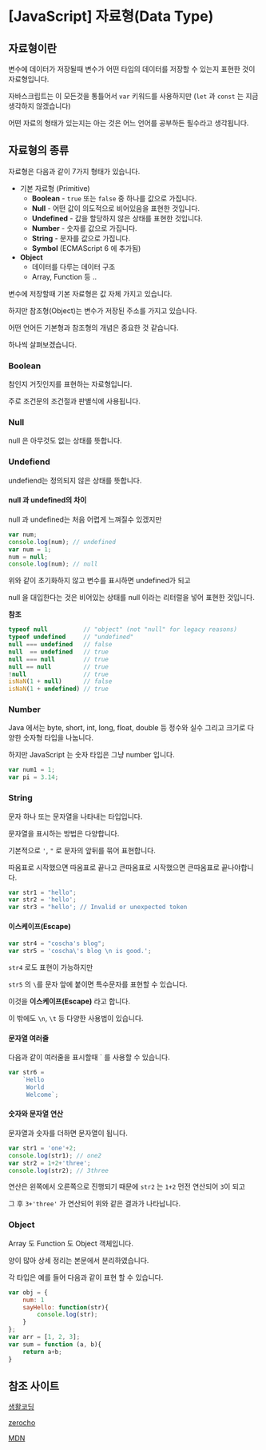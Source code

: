 # [JavaScript] 자료형(Data Type)



## 자료형이란

변수에 데이터가 저장될때 변수가 어떤 타입의 데이터를 저장할 수 있는지 표현한 것이 자료형입니다.

자바스크립트는 이 모든것을 통틀어서 `var` 키워드를 사용하지만 (`let` 과 `const` 는 지금 생각하지 않겠습니다)

어떤 자료의 형태가 있는지는 아는 것은 어느 언어를 공부하든 필수라고 생각됩니다.



## 자료형의 종류

자료형은 다음과 같이 7가지 형태가 있습니다.

- 기본 자료형 (Primitive)
  - **Boolean** - `true` 또는 `false` 중 하나를 값으로 가집니다.
  - **Null** - 어떤 값이 의도적으로 비어있음을 표현한 것입니다.
  - **Undefined** - 값을 할당하지 않은 상태를 표현한 것입니다.
  - **Number** - 숫자를 값으로 가집니다.
  - **String** - 문자를 값으로 가집니다.
  - **Symbol** (ECMAScript 6 에 추가됨)
- **Object**
  - 데이터를 다루는 데이터 구조
  - Array, Function 등 ..



변수에 저장할때 기본 자료형은 값 자체 가지고 있습니다.

하지만 참조형(Object)는 변수가 저장된 주소를 가지고 있습니다.

어떤 언어든 기본형과 참조형의 개념은 중요한 것 같습니다.



하나씩 살펴보겠습니다.



### Boolean

참인지 거짓인지를 표현하는 자료형입니다.

주로 조건문의 조건절과 판별식에 사용됩니다.



### Null

null 은 아무것도 없는 상태를 뜻합니다.



### Undefiend

undefiend는 정의되지 않은 상태를 뜻합니다.



#### null 과 undefined의 차이

null 과 undefined는 처음 어렵게 느껴질수 있겠지만

```javascript
var num;
console.log(num); // undefined
var num = 1;
num = null;
console.log(num); // null
```

위와 같이 초기화하지 않고 변수를 표시하면 undefined가 되고

null 을 대입한다는 것은 비어있는 상태를 null 이라는 리터럴을 넣어 표현한 것입니다.



**참조**

```javascript
typeof null          // "object" (not "null" for legacy reasons)
typeof undefined     // "undefined"
null === undefined   // false
null  == undefined   // true
null === null        // true
null == null         // true
!null                // true
isNaN(1 + null)      // false
isNaN(1 + undefined) // true
```



### Number

Java 에서는 byte, short, int, long, float, double 등 정수와 실수 그리고 크기로 다양한 숫자형 타입을 나눕니다.

하지만 JavaScript 는 숫자 타입은 그냥 number 입니다.

```javascript
var num1 = 1;
var pi = 3.14;
```



### String

문자 하나 또는 문자열을 나타내는 타입입니다.

문자열을 표시하는 방법은 다양합니다.

기본적으로 `'`, `"`  로 문자의 앞뒤를 묶어 표현합니다.

따옴표로 시작했으면 따옴표로 끝나고 큰따옴표로 시작했으면 큰따옴표로 끝나야합니다.

```javascript
var str1 = "hello";
var str2 = 'hello';
var str3 = "hello'; // Invalid or unexpected token

```



#### 이스케이프(Escape)

```javascript
var str4 = "coscha's blog";
var str5 = 'coscha\'s blog \n is good.';
```

`str4` 로도 표현이 가능하지만

`str5` 의 `\`를 문자 앞에 붙이면 특수문자를 표현할 수 있습니다.

이것을 **이스케이프(Escape)** 라고 합니다.

이 밖에도 `\n`, `\t` 등 다양한 사용법이 있습니다.



#### 문자열 여러줄

다음과 같이 여러줄을 표시할때 ` 를 사용할 수 있습니다.

```javascript
var str6 = 
    `Hello
     World
     Welcome`;
```



#### 숫자와 문자열 연산

문자열과 숫자를 더하면 문자열이 됩니다.

```javascript
var str1 = 'one'+2;
console.log(str1); // one2
var str2 = 1+2+'three';
console.log(str2); // 3three
```

연산은 왼쪽에서 오른쪽으로 진행되기 때문에 `str2` 는 `1+2` 먼전 연산되어 `3`이 되고

그 후 `3+'three'` 가 연산되어 위와 같은 결과가 나타납니다.



### Object

Array 도 Function 도 Object 객체입니다.

양이 많아 상세 정리는 본문에서 분리하였습니다.

각 타입은 예를 들어 다음과 같이 표현 할 수 있습니다.

```javascript
var obj = {
    num: 1
    sayHello: function(str){
        console.log(str);
    }
};
var arr = [1, 2, 3];
var sum = function (a, b){
    return a+b;
}
```



## 참조 사이트

[생활코딩](https://opentutorials.org/course/1)

[zerocho](https://www.zerocho.com/)

[MDN](https://developer.mozilla.org/ko/docs/Web/JavaScript)

